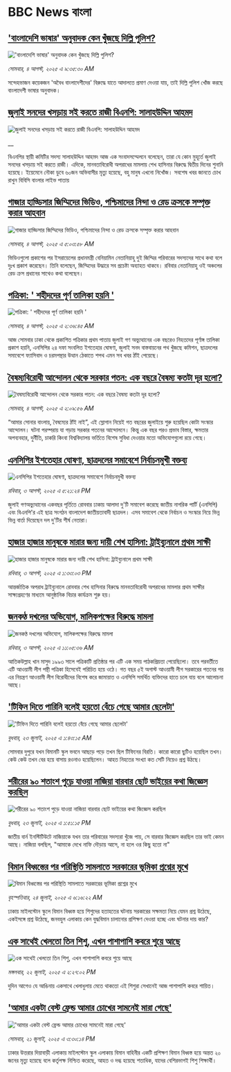 # BBC News বাংলা## ['বাংলাদেশি ভাষার' অনুবাদক কেন খুঁজছে দিল্লি পুলিশ?](https://www.bbc.com/bengali/articles/c1lep8070m6o?at_medium=RSS&at_campaign=rss?at_campaign=githubrss)!['বাংলাদেশি ভাষার' অনুবাদক কেন খুঁজছে দিল্লি পুলিশ?](https://ichef.bbci.co.uk/ace/ws/240/cpsprodpb/d63b/live/2d24ecb0-7112-11f0-8dbd-f3d32ebd3327.jpg)_সোমবার, ৪ আগস্ট, ২০২৫ এ ৯:৩৫:৩০ AM_সন্দেহভাজন কয়েকজন 'অবৈধ বাংলাদেশীদের' বিরুদ্ধে যাতে আদালতে প্রমাণ দেওয়া যায়, তাই দিল্লি পুলিশ খোঁজ করছে বাংলাদেশী ভাষার অনুবাদক।## [জুলাই সনদের খসড়ায় সই করতে রাজী বিএনপি: সালাহউদ্দিন আহমদ](https://www.bbc.co.uk/bengali/live/cvg3164me4lt?at_medium=RSS&at_campaign=rss?at_campaign=githubrss)![জুলাই সনদের খসড়ায় সই করতে রাজী বিএনপি: সালাহউদ্দিন আহমদ](https://ichef.bbci.co.uk/ace/standard/240/cpsprodpb/0e8d/live/b0034da0-710f-11f0-8dbd-f3d32ebd3327.jpg)__বিএনপির স্থায়ী কমিটির সদস্য সালাহউদ্দিন আহমদ আজ এক সংবাদসম্মেলনে বলেছেন, তারা যে কোন মুহূর্তে জুলাই সনদের খসড়ায় সই করতে রাজী। এদিকে,  মানবতাবিরোধী অপরাধের মামলায় শেখ হাসিনার বিরুদ্ধে দ্বিতীয় দিনের শুনানি হয়েছে। ইয়েমেনে নৌকা ডুবে ৬০জন অভিবাসীর মৃত্যু হয়েছে, বহু মানুষ এখনো নিখোঁজ। সবশেষ খবর জানতে চোখ রাখুন বিবিসি বাংলার লাইভ পাতায়## [গাজার হাড্ডিসার জিম্মিদের ভিডিও, পশ্চিমাদের নিন্দা ও রেড ক্রসকে সম্পৃক্ত করার আহবান](https://www.bbc.com/bengali/articles/c99mn4pe8deo?at_medium=RSS&at_campaign=rss?at_campaign=githubrss)![গাজার হাড্ডিসার জিম্মিদের ভিডিও, পশ্চিমাদের নিন্দা ও রেড ক্রসকে সম্পৃক্ত করার আহবান](https://ichef.bbci.co.uk/ace/ws/240/cpsprodpb/c4b1/live/ae134c00-70e4-11f0-af20-030418be2ca5.jpg)_সোমবার, ৪ আগস্ট, ২০২৫ এ ৫:০৩:৫৮ AM_ভিডিওগুলো প্রকাশের পর ইসরায়েলের প্রধানমন্ত্রী বেনিয়ামিন নেতানিয়াহু দুই জিম্মির পরিবারের সদস্যদের সাথে কথা বলে দুঃখ প্রকাশ করেছেন। তিনি বলেছেন, জিম্মিদের উদ্ধারে সব প্রচেষ্টা অব্যাহত থাকবে। রবিবার নেতানিয়াহু ওই অঞ্চলের রেড ক্রস প্রধানের সাথেও কথা বলেছেন।## [পত্রিকা: ' শহীদদের পূর্ণ তালিকা হয়নি '](https://www.bbc.com/bengali/articles/c8e17p36zyjo?at_medium=RSS&at_campaign=rss?at_campaign=githubrss)![পত্রিকা: ' শহীদদের পূর্ণ তালিকা হয়নি '](https://ichef.bbci.co.uk/ace/ws/240/cpsprodpb/1bf6/live/e2181a90-70d9-11f0-a87f-6be1b9c00578.jpg)_সোমবার, ৪ আগস্ট, ২০২৫ এ ২:৩৬:৪৫ AM_আজ সোমবার ঢাকা থেকে প্রকাশিত পত্রিকার প্রথম পাতায় জুলাই গণ অভ্যুত্থানের এক বছরেও নিহতদের পূর্ণাঙ্গ তালিকা প্রকাশ হয়নি, এনসিপির ২৪ দফা সংবলিত ইশতেহার ঘোষণা, জুলাই সনদ বাস্তবায়নের পথ খুঁজছে কমিশন, ছাত্রদলের সমাবেশে ফ্যাসিবাদ ও চরমপন্থার উত্থান ঠেকাতে শপথ এমন সব খবর ঠাঁই পেয়েছে।## [বৈষম্যবিরোধী আন্দোলন থেকে সরকার পতন: এক বছরে বৈষম্য কতটা দূর হলো?](https://www.bbc.com/bengali/articles/cp89q81d0v5o?at_medium=RSS&at_campaign=rss?at_campaign=githubrss)![বৈষম্যবিরোধী আন্দোলন থেকে সরকার পতন: এক বছরে বৈষম্য কতটা দূর হলো?](https://ichef.bbci.co.uk/ace/ws/240/cpsprodpb/e234/live/28d70e10-705c-11f0-9ce6-1902f6bd2bee.jpg)_সোমবার, ৪ আগস্ট, ২০২৫ এ ২:০৯:৫৬ AM_“আমার সোনার বাংলায়, বৈষম্যের ঠাঁই নাই”, এই স্লোগান নিয়েই গত বছরের জুলাইয়ে শুরু হয়েছিল কোটা সংস্কার আন্দোলন। ঘটনা পরম্পরায় যা গড়ায় সরকার পতনের আন্দোলনে। কিন্তু এক বছর পরও প্রভাব বিস্তার, ক্ষমতার অপব্যবহার, দুর্নীতি, চাকরি কিংবা বিশ্ববিদ্যালয় ভর্তিতে বিশেষ সুবিধা দেওয়ার মতো অভিযোগগুলো রয়ে গেছে।## [এনসিপির ইশতেহার ঘোষণা, ছাত্রদলের সমাবেশে নির্বাচনমুখী বক্তব্য](https://www.bbc.com/bengali/articles/cvg0elnly4zo?at_medium=RSS&at_campaign=rss?at_campaign=githubrss)![এনসিপির ইশতেহার ঘোষণা, ছাত্রদলের সমাবেশে নির্বাচনমুখী বক্তব্য](https://ichef.bbci.co.uk/ace/ws/240/cpsprodpb/6baa/live/b80a2e60-708d-11f0-89ea-4d6f9851f623.jpg)_রবিবার, ৩ আগস্ট, ২০২৫ এ ৫:২১:২৪ PM_জুলাই গণঅভ্যুত্থানের একবছর পূর্তিতে রোববার ঢাকায় আলাদা দু'টি সমাবেশ করেছে জাতীয় নাগরিক পার্টি (এনসিপি) এবং বিএনপি'র এই ছাত্র সংগঠন বাংলাদেশ জাতীয়তাবাদী ছাত্রদল। এসব সমাবেশ থেকে নির্বাচন ও সংস্কার নিয়ে ভিন্ন ভিন্ন বার্তা দিয়েছেন দল দু'টির শীর্ষ নেতারা।## [হাজার হাজার মানুষকে মারার জন্য দায়ী শেখ হাসিনা: ট্রাইব্যুনালে প্রথম সাক্ষী](https://www.bbc.com/bengali/articles/cvgn924p6yyo?at_medium=RSS&at_campaign=rss?at_campaign=githubrss)![হাজার হাজার মানুষকে মারার জন্য দায়ী শেখ হাসিনা: ট্রাইব্যুনালে প্রথম সাক্ষী](https://ichef.bbci.co.uk/ace/ws/240/cpsprodpb/1145/live/9889db50-7063-11f0-89ea-4d6f9851f623.jpg)_রবিবার, ৩ আগস্ট, ২০২৫ এ ১:৩৩:০৩ PM_আন্তর্জাতিক অপরাধ ট্রাইব্যুনালে রোববার শেখ হাসিনার বিরুদ্ধে মানবতাবিরোধী অপরাধের মামলার প্রথম সাক্ষীর সাক্ষ্যগ্রহণের মাধ্যমে আনুষ্ঠানিক বিচার কার্যক্রম শুরু হয়।## [জনকণ্ঠ দখলের অভিযোগ, মালিকপক্ষের বিরুদ্ধে মামলা](https://www.bbc.com/bengali/articles/cpdjxwepgxzo?at_medium=RSS&at_campaign=rss?at_campaign=githubrss)![জনকণ্ঠ দখলের অভিযোগ, মালিকপক্ষের বিরুদ্ধে মামলা](https://ichef.bbci.co.uk/ace/ws/240/cpsprodpb/059b/live/892552d0-704e-11f0-8dbd-f3d32ebd3327.jpg)_রবিবার, ৩ আগস্ট, ২০২৫ এ ১১:০৫:৩৬ AM_আতিকউল্লাহ খান মাসুদ ১৯৯৩ সালে পত্রিকাটি প্রতিষ্ঠার পর এটি এক  সময় পাঠকপ্রিয়তা পেয়েছিলো। তবে পরবর্তীতে এটি আওয়ামী লীগ পন্থী পত্রিকা হিসেবেই পরিচিত হয়ে ওঠে। গত বছর ৫ই অগাস্ট আওয়ামী লীগ সরকারের পতনের পর এর নিয়ন্ত্রণ আওয়ামী লীগ বিরোধীদের বিশেষ করে জামায়াত ও এনসিপি সমর্থিত ব্যক্তিদের হাতে চলে যায় বলে আলোচনা আছে।## ['টিফিন দিতে পারিনি বলেই হয়তো বেঁচে গেছে আমার ছেলেটা'](https://www.bbc.com/bengali/articles/c07d4n1vxl1o?at_medium=RSS&at_campaign=rss?at_campaign=githubrss)!['টিফিন দিতে পারিনি বলেই হয়তো বেঁচে গেছে আমার ছেলেটা'](https://ichef.bbci.co.uk/ace/ws/240/cpsprodpb/34db/live/480665e0-670d-11f0-97e0-491eb8268629.jpg)_বুধবার, ২৩ জুলাই, ২০২৫ এ ১:৪৩:১৫ AM_সোমবার দুপুরে যখন বিমানটি স্কুল ভবনে আছড়ে পড়ে তখন ছিল টিফিনের বিরতি। কারো কারো ছুটিও হয়েছিল তখন। কেউ কেউ তখন বের হয়ে বাসায় রওনাও হয়েছিলেন। আহত নিহতের সংখ্যা কত সেটি নিয়েও প্রশ্ন উঠছে।## [শরীরের ৯০ শতাংশ পুড়ে যাওয়া নাজিয়া বারবার ছোট ভাইয়ের কথা জিজ্ঞেস করছিল](https://www.bbc.com/bengali/articles/cg75lydvjj4o?at_medium=RSS&at_campaign=rss?at_campaign=githubrss)![শরীরের ৯০ শতাংশ পুড়ে যাওয়া নাজিয়া বারবার ছোট ভাইয়ের কথা জিজ্ঞেস করছিল](https://ichef.bbci.co.uk/ace/ws/240/cpsprodpb/de08/live/5b08d890-67c5-11f0-bdb3-2fec70b719ae.jpg)_বুধবার, ২৩ জুলাই, ২০২৫ এ ১:৫১:১৫ PM_জাতীয় বার্ন ইনস্টিটিউটে নাজিয়াকে যখন তার পরিবারের সদস্যরা খুঁজে পায়, সে বারবার জিজ্ঞেস করছিল তার ভাই কেমন আছে। নাজিয়া বলছিল, "আমাকে দেখে নাফি দৌড়ায় আসে, না হলে ওর কিছু হতো না"## [বিমান বিধ্বস্তের পর পরিস্থিতি সামলাতে সরকারের ভূমিকা প্রশ্নের মুখে](https://www.bbc.com/bengali/articles/cp3le0l82eko?at_medium=RSS&at_campaign=rss?at_campaign=githubrss)![বিমান বিধ্বস্তের পর পরিস্থিতি সামলাতে সরকারের ভূমিকা প্রশ্নের মুখে](https://ichef.bbci.co.uk/ace/ws/240/cpsprodpb/4b48/live/726de4b0-6812-11f0-89ea-4d6f9851f623.jpg)_বৃহস্পতিবার, ২৪ জুলাই, ২০২৫ এ ৬:১৬:২২ AM_ঢাকায় মাইলস্টোন স্কুলে বিমান বিধ্বস্ত হয়ে শিশুদের হতাহতের ঘটনায় সরকারের সক্ষমতা নিয়ে যেমন প্রশ্ন উঠেছে, একইসঙ্গে প্রশ্ন উঠেছে, জনবহুল এলাকায় কেন যুদ্ধবিমান চালানোর প্রশিক্ষণ দেওয়া হচ্ছে এবং ঘটনার দায় কার?## [এক সাথেই খেলতো তিন শিশু, এখন পাশাপাশি কবরে শুয়ে আছে](https://www.bbc.com/bengali/articles/c75r2n3gwr9o?at_medium=RSS&at_campaign=rss?at_campaign=githubrss)![এক সাথেই খেলতো তিন শিশু, এখন পাশাপাশি কবরে শুয়ে আছে](https://ichef.bbci.co.uk/ace/ws/240/cpsprodpb/fb31/live/e29d7c60-6703-11f0-8dbd-f3d32ebd3327.jpg)_মঙ্গলবার, ২২ জুলাই, ২০২৫ এ ২:২৭:০২ PM_দুদিন আগেও যে আঙিনায় একসাথে খেলাধুলায় মেতে থাকতো এই শিশুরা সেখানেই আজ পাশাপাশি কবরে শায়িত।## ['আমার একটা বেস্ট ফ্রেন্ড আমার চোখের সামনেই মারা গেছে'](https://www.bbc.com/bengali/articles/cdjxv2me41no?at_medium=RSS&at_campaign=rss?at_campaign=githubrss)!['আমার একটা বেস্ট ফ্রেন্ড আমার চোখের সামনেই মারা গেছে'](https://ichef.bbci.co.uk/ace/ws/240/cpsprodpb/da06/live/5342e3e0-6643-11f0-af20-030418be2ca5.jpg)_সোমবার, ২১ জুলাই, ২০২৫ এ ৩:৩০:১৪ PM_ঢাকার উত্তরার দিয়াবাড়ী এলাকায় মাইলস্টোন স্কুল এলাকায় বিমান বাহিনীর একটি প্রশিক্ষণ বিমান বিধ্বস্ত হয়ে অন্তত ২০ জনের মৃত্যু হয়েছে বলে কর্তৃপক্ষ নিশ্চিত করেছে, আহত ও দগ্ধ হয়েছে শতাধিক, যাদের বেশিরভাগই শিশু শিক্ষার্থী।
